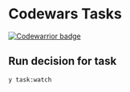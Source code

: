 Codewars Tasks
=
[![Codewarrior badge][codewars-image]][codewars-url]

## Run decision for task
```
y task:watch
```

[codewars-image]: https://www.codewars.com/users/AlekseyLeshko/badges/small
[codewars-url]: https://www.codewars.com/users/AlekseyLeshko
